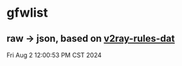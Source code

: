 # gfwlist
## raw -> json, based on [v2ray-rules-dat](https://github.com/Loyalsoldier/v2ray-rules-dat)
Fri Aug  2 12:00:53 PM CST 2024

